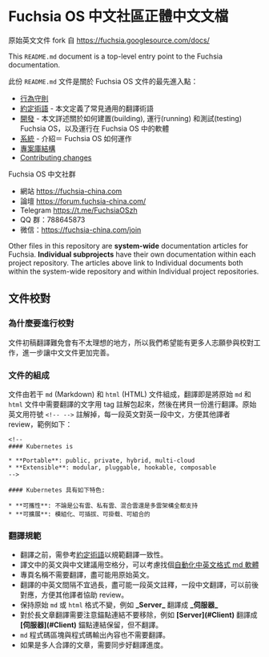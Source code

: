 # Fuchsia OS 中文社區正體中文文檔

原始英文文件 fork 自 https://fuchsia.googlesource.com/docs/

This `README.md` document is a top-level entry point to the Fuchsia
documentation.

此份 `README.md` 文件是關於 Fuchsia OS 文件的最先進入點：

 - [行為守則](CODE_OF_CONDUCT.md)
 - [約定術語](glossary.md) - 本文定義了常見通用的翻譯術語
 - [開發](development/README.md) - 本文詳述關於如何建置(building), 運行(running) 和測試(testing) Fuchsia OS，以及運行在 Fuchsia OS 中的軟體
 - [系統](the-book/README.md) - 介紹＝ Fuchsia OS 如何運作
 - [專案庫結構](map.md)
 - [Contributing changes](CONTRIBUTING.md)

Fuchsia OS 中文社群

- 網站 https://fuchsia-china.com
- 論壇 https://forum.fuchsia-china.com/
- Telegram https://t.me/FuchsiaOSzh
- QQ 群：788645873
- 微信：https://fuchsia-china.com/join

Other files in this repository are **system-wide** documentation articles for
Fuchsia. **Individual subprojects** have their own documentation within each
project repository. The articles above link to Individual documents both within
the system-wide repository and within Individual project repositories.


## 文件校對

### 為什麼要進行校對

文件初稿翻譯難免會有不太理想的地方，所以我們希望能有更多人志願參與校對工作，進一步讓中文文件更加完善。

### 文件的組成

文件由若干 `md` (Markdown) 和 `html` (HTML) 文件組成，翻譯即是將原始 `md` 和 `html` 文件中需要翻譯的文字用 tag 註解包起來，然後在拷貝一份進行翻譯。原始英文用符號 `<!-- -->` 註解掉，每一段英文對英一段中文，方便其他譯者 review，範例如下：

```
<!--
#### Kubernetes is

* **Portable**: public, private, hybrid, multi-cloud
* **Extensible**: modular, pluggable, hookable, composable
-->

#### Kubernetes 具有如下特色:

* **可攜性**: 不論是公有雲、私有雲、混合雲還是多雲架構全都支持
* **可擴展**: 模組化、可插拔、可掛载、可組合的
```

### 翻譯規範

- 翻譯之前，需參考[約定術語](https://github.com/servicemesher/istio-official-translation/issues/77)以規範翻譯一致性。
- 譯文中的英文與中文建議用空格分，可以考慮找個[自動化中英文格式 md 軟體](https://pypi.org/project/zhlint/)
- 專頁名稱不需要翻譯，盡可能用原始英文。
- 翻譯的中英文間隔不宜過長，盡可能一段英文註釋，一段中文翻譯，可以前後對應，方便其他譯者協助 review。
- 保持原始 `md` 或 `html` 格式不變，例如 **\_Server\_** 翻譯成 **\_伺服器\_**
- 對於長文章翻譯需要注意錨點連結不要移除，例如 **\[Server](#Client)** 翻譯成 **\[伺服器](#Client)** 錨點連結保留，但不翻譯。
- `md` 程式碼區塊與程式碼輸出內容也不需要翻譯。
- 如果是多人合譯的文章，需要同步好翻譯進度。

